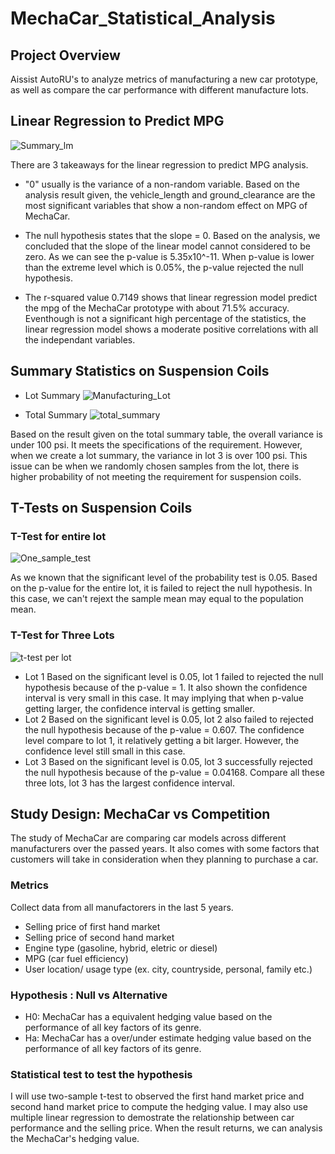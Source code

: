 # MechaCar_Statistical_Analysis
## Project Overview
Aissist AutoRU's to analyze metrics of manufacturing a new car prototype, as well as compare the car performance with different manufacture lots. 

## Linear Regression to Predict MPG

![Summary_lm](https://user-images.githubusercontent.com/94089680/162580604-06717f81-292f-442d-b6d8-5625bdd6d321.png)

There are 3 takeaways for the linear regression to predict MPG analysis.

- "0" usually is the variance of a non-random variable. Based on the analysis result given, the vehicle_length and ground_clearance are the most significant variables that show a non-random effect on MPG of MechaCar. 

- The null hypothesis states that the slope = 0. Based on the analysis, we concluded that the slope of the linear model cannot considered to be zero. As we can see the p-value is 5.35x10^-11. When p-value is lower than the extreme level which is 0.05%, the p-value rejected the null hypothesis. 

- The r-squared value 0.7149 shows that linear regression model predict the mpg of the MechaCar prototype with about 71.5% accuracy. Eventhough is not a significant high percentage of the statistics, the linear regression model shows a moderate positive correlations with all the independant variables. 

## Summary Statistics on Suspension Coils

- Lot Summary
![Manufacturing_Lot](https://user-images.githubusercontent.com/94089680/162584043-bf0ba2f2-f4f7-4504-b846-af9950c36ca0.png)

- Total Summary
![total_summary](https://user-images.githubusercontent.com/94089680/162584087-864ffaaa-fe9b-4f59-8287-d5b8e72e1193.png)

Based on the result given on the total summary table, the overall variance is under 100 psi. It meets the specifications of the requirement. However, when we create a lot summary, the variance in lot 3 is over 100 psi. This issue can be when we randomly chosen samples from the lot, there is higher probability of not meeting the requirement for suspension coils.  

## T-Tests on Suspension Coils
### T-Test for entire lot

![One_sample_test](https://user-images.githubusercontent.com/94089680/162601355-c102eef7-3d64-422b-8840-c6747a7a934d.png)

As we known that the significant level of the probability test is 0.05. Based on the p-value for the entire lot, it is failed to reject the null hypothesis. In this case, we can't rejext the sample mean may equal to the population mean. 

### T-Test for Three Lots

![t-test per lot](https://user-images.githubusercontent.com/94089680/162601466-07038d4c-50c4-441c-a596-746e3afd595f.png)

- Lot 1
Based on the significant level is 0.05, lot 1 failed to rejected the null hypothesis because of the p-value = 1. It also shown the confidence interval is very small in this case. It may implying that when p-value getting larger, the confidence interval is getting smaller. 
- Lot 2
Based on the significant level is 0.05, lot 2 also failed to rejected the null hypothesis because of the p-value = 0.607. The confidence level compare to lot 1, it relatively getting a bit larger. However, the confidence level still small in this case. 
- Lot 3
Based on the significant level is 0.05, lot 3 successfully rejected the null hypothesis because of the p-value = 0.04168. Compare all these three lots, lot 3 has the largest confidence interval. 

## Study Design: MechaCar vs Competition

The study of MechaCar are comparing car models across different manufacturers over the passed years. It also comes with some factors that customers will take in consideration when they planning to purchase a car. 

### Metrics
Collect data from all manufactorers in the last 5 years. 
- Selling price of first hand market
- Selling price of second hand market
- Engine type (gasoline, hybrid, eletric or diesel)
- MPG (car fuel efficiency)
- User location/ usage type (ex. city, countryside, personal, family etc.)

### Hypothesis : Null vs Alternative
- H0: MechaCar has a equivalent hedging value based on the performance of all key factors of its genre.
- Ha: MechaCar has a over/under estimate hedging value based on the performance of all key factors of its genre.

### Statistical test to test the hypothesis
I will use two-sample t-test to observed the first hand market price and second hand market price to compute the hedging value. I may also use multiple linear regression to demostrate the relationship between car performance and the selling price. When the result returns, we can analysis the MechaCar's hedging value. 
